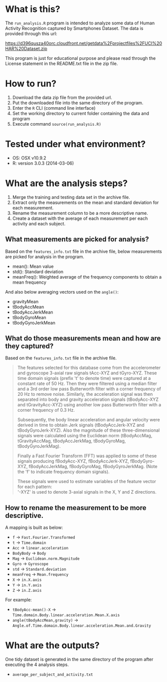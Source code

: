 # What is this?

The `run_analysis.R` program is intended to analyze some data of Human Activity Recognition captured by Smartphones Dataset.  The data is provided through this url:

https://d396qusza40orc.cloudfront.net/getdata%2Fprojectfiles%2FUCI%20HAR%20Dataset.zip

This program is just for educational purpose and please read through the License statement in the README.txt file in the zip file.


# How to run?
1. Download the data zip file from the provided url.
2. Put the downloaded file into the same directory of the program.
3. Enter the `R` CLI (command line interface)
4. Set the working directory to current folder containing the data and program
5. Execute command `source(run_analysis.R)`


# Tested under what environment?
* OS: OSX v10.9.2
* R: version 3.0.3 (2014-03-06)


# What are the analysis steps?

1. Merge the training and testing data set in the archive file.
2. Extract only the measurements on the mean and standard deviation for each measurement.
3. Rename the measurement column to be a more descriptive name.
4. Create a dataset with the average of each measurement per each activity and each subject.

## What measurements are picked for analysis?

Based on the `features_info.txt` file in the archive file, below measurements are picked for analysis in the program.

* mean(): Mean value
* std(): Standard deviation
* meanFreq(): Weighted average of the frequency components to obtain a mean frequency

And also below averaging vectors used on the `angle()`:

* gravityMean
* tBodyAccMean
* tBodyAccJerkMean
* tBodyGyroMean
* tBodyGyroJerkMean

## What do those measurements mean and how are they captured?

Based on the `features_info.txt` file in the archive file.
>The features selected for this database come from the accelerometer and gyroscope 3-axial raw signals tAcc-XYZ and tGyro-XYZ. These time domain signals (prefix 't' to denote time) were captured at a constant rate of 50 Hz. Then they were filtered using a median filter and a 3rd order low pass Butterworth filter with a corner frequency of 20 Hz to remove noise. Similarly, the acceleration signal was then separated into body and gravity acceleration signals (tBodyAcc-XYZ and tGravityAcc-XYZ) using another low pass Butterworth filter with a corner frequency of 0.3 Hz.
>
>Subsequently, the body linear acceleration and angular velocity were derived in time to obtain Jerk signals (tBodyAccJerk-XYZ and tBodyGyroJerk-XYZ). Also the magnitude of these three-dimensional signals were calculated using the Euclidean norm (tBodyAccMag, tGravityAccMag, tBodyAccJerkMag, tBodyGyroMag, tBodyGyroJerkMag).
>
>Finally a Fast Fourier Transform (FFT) was applied to some of these signals producing fBodyAcc-XYZ, fBodyAccJerk-XYZ, fBodyGyro-XYZ, fBodyAccJerkMag, fBodyGyroMag, fBodyGyroJerkMag. (Note the 'f' to indicate frequency domain signals).
>
>These signals were used to estimate variables of the feature vector for each pattern:  
>'-XYZ' is used to denote 3-axial signals in the X, Y and Z directions.

## How to rename the measurement to be more descriptive.

A mapping is built as below:
* `f` -> `Fast.Fourier.Transformed`
* `t` -> `Time.domain`
* `Acc` -> `linear.acceleration`
* `BodyBody` -> `Body`
* `Mag` -> `Euclidean.norm.Magnitude`
* `Gyro` -> `Gyroscope`
* `std` -> `Standard.deviation`
* `meanFreq` -> `Mean.frequency`
* `X` -> `in.X.axis`
* `Y` -> `in.Y.axis`
* `Z` -> `in.Z.axis`

For example:

* `tBodyAcc-mean()-X` -> `Time.domain.Body.linear.acceleration.Mean.X.axis`
* `angle(tBodyAccMean,gravity)` -> `Angle.of.Time.domain.Body.linear.acceleration.Mean.and.Gravity`

# What are the outputs?

One tidy dataset is generated in the same directory of the program after executing the 4 analysis steps.

* `average_per_subject_and_activity.txt`
